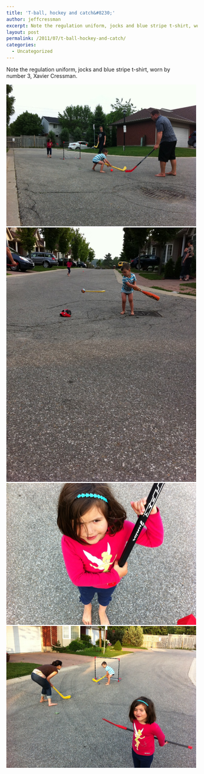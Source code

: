 ```yaml
---
title: 'T-ball, hockey and catch&#8230;'
author: jeffcressman
excerpt: Note the regulation uniform, jocks and blue stripe t-shirt, worn by number 3, Xavier Cressman.
layout: post
permalink: /2011/07/t-ball-hockey-and-catch/
categories:
  - Uncategorized
---
```

Note the regulation uniform, jocks and blue stripe t-shirt, worn by   
number 3, Xavier Cressman. 

<div class='p_embed p_image_embed'>
  <a href="/wp-content/uploads/2011/07/photo_1-scaled-10004.jpg"><img alt="Photo_1" height="373" src="/wp-content/uploads/2011/07/photo_1-scaled-10004.jpg?w=300" width="500" /></a><a href="/wp-content/uploads/2011/07/photo_2-scaled-10003.jpg"><img alt="Photo_2" height="669" src="/wp-content/uploads/2011/07/photo_2-scaled-10003.jpg?w=224" width="500" /></a><a href="/wp-content/uploads/2011/07/photo_3-scaled-10004.jpg"><img alt="Photo_3" height="373" src="/wp-content/uploads/2011/07/photo_3-scaled-10004.jpg?w=300" width="500" /></a><a href="/wp-content/uploads/2011/07/photo_4-scaled-10003.jpg"><img alt="Photo_4" height="373" src="/wp-content/uploads/2011/07/photo_4-scaled-10003.jpg?w=300" width="500" /></a>
</div>